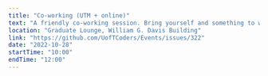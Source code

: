 ```yaml
---
title: "Co-working (UTM + online)"
text: "A friendly co-working session. Bring yourself and something to work on!"
location: "Graduate Lounge, William G. Davis Building"
link: "https://github.com/UofTCoders/Events/issues/322"
date: "2022-10-28"
startTime: "10:00"
endTime: "12:00"
---
```

